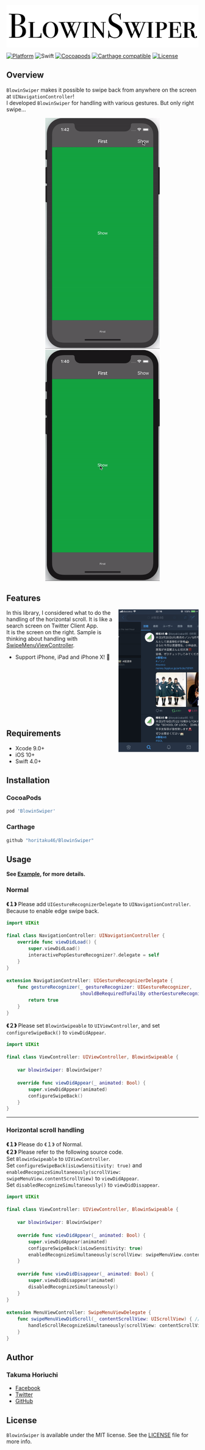 <p align="center">
    <img src="https://github.com/horitaku46/Assets/blob/master/BlowinSwiper/banner.png" align="center" width="600">
</p>

[![Platform](http://img.shields.io/badge/platform-iOS-blue.svg?style=flat)](https://developer.apple.com/iphone/index.action)
![Swift](https://img.shields.io/badge/Swift-4.0-orange.svg)
[![Cocoapods](https://img.shields.io/badge/Cocoapods-compatible-brightgreen.svg)](https://img.shields.io/badge/Cocoapods-compatible-brightgreen.svg)
[![Carthage compatible](https://img.shields.io/badge/Carthage-Compatible-brightgreen.svg?style=flat)](https://github.com/Carthage/Carthage)
[![License](http://img.shields.io/badge/license-MIT-lightgrey.svg?style=flat)](http://mit-license.org)

## Overview
`BlowinSwiper` makes it possible to swipe back from anywhere on the screen at `UINavigationController`!  
I developed `BlowinSwiper` for handling with various gestures. But only right swipe...

<p align="center">
    <img src="https://github.com/horitaku46/Assets/blob/master/BlowinSwiper/normal.gif" width="300">
    <img src="https://github.com/horitaku46/Assets/blob/master/BlowinSwiper/horizon_scroll.gif" width="300">
</p>

## Features
<img src="https://github.com/horitaku46/Assets/blob/master/BlowinSwiper/twitter_search.png" align="right" width="210">

In this library, I considered what to do the handling of the horizontal scroll. It is like a search screen on Twitter Client App.  
It is the screen on the right.
Sample is thinking about handling with [SwipeMenuViewController](https://github.com/yysskk/SwipeMenuViewController).

- Support iPhone, iPad and iPhone X! 🎉

<br>
<br>
<br>
<br>
<br>
<br>
<br>
<br>

## Requirements
- Xcode 9.0+
- iOS 10+
- Swift 4.0+

## Installation
### CocoaPods
```ruby
pod 'BlowinSwiper'
```
### Carthage
```ruby
github "horitaku46/BlowinSwiper"
```

## Usage
**See [Example](https://github.com/horitaku46/Serrata/tree/master/Example), for more details.**

### Normal
**《１》** Please add `UIGestureRecognizerDelegate` to `UINavigationController`. Because to enable edge swipe back.

```swift
import UIKit

final class NavigationController: UINavigationController {
    override func viewDidLoad() {
        super.viewDidLoad()
        interactivePopGestureRecognizer?.delegate = self
    }
}

extension NavigationController: UIGestureRecognizerDelegate {
    func gestureRecognizer(_ gestureRecognizer: UIGestureRecognizer,
                           shouldBeRequiredToFailBy otherGestureRecognizer: UIGestureRecognizer) -> Bool {
        return true
    }
}
```

**《２》** Please set `BlowinSwipeable` to `UIViewController`, and set `configureSwipeBack()` to `viewDidAppear`.

```swift
import UIKit

final class ViewController: UIViewController, BlowinSwipeable {

    var blowinSwiper: BlowinSwiper?

    override func viewDidAppear(_ animated: Bool) {
        super.viewDidAppear(animated)
        configureSwipeBack()
    }
}
```
---
### Horizontal scroll handling
**《１》** Please do 《１》 of Normal.  
**《２》** Please refer to the following source code.  
Set `BlowinSwipeable` to `UIViewController`.  
Set `configureSwipeBack(isLowSensitivity: true)` and `enabledRecognizeSimultaneously(scrollView: swipeMenuView.contentScrollView)` to `viewDidAppear`.  
Set `disabledRecognizeSimultaneously()` to `viewDidDisappear`.

```swift
import UIKit

final class ViewController: UIViewController, BlowinSwipeable {

    var blowinSwiper: BlowinSwiper?

    override func viewDidAppear(_ animated: Bool) {
        super.viewDidAppear(animated)
        configureSwipeBack(isLowSensitivity: true)
        enabledRecognizeSimultaneously(scrollView: swipeMenuView.contentScrollView)
    }

    override func viewDidDisappear(_ animated: Bool) {
        super.viewDidDisappear(animated)
        disabledRecognizeSimultaneously()
    }
}

extension MenuViewController: SwipeMenuViewDelegate {
    func swipeMenuViewDidScroll(_ contentScrollView: UIScrollView) { // added itself to this delegate.
        handleScrollRecognizeSimultaneously(scrollView: contentScrollView)
    }
}
```

## Author
### Takuma Horiuchi
- [Facebook](https://www.facebook.com/profile.php?id=100008388074028)
- [Twitter](https://twitter.com/horitaku_)
- [GitHub](https://github.com/horitaku46)

## License
`BlowinSwiper` is available under the MIT license. See the [LICENSE](./LICENSE) file for more info.
